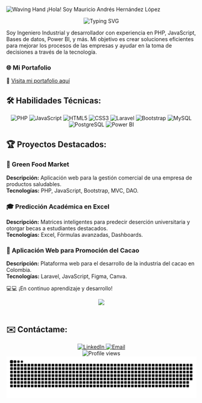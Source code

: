 <img src="https://raw.githubusercontent.com/Tarikul-Islam-Anik/Animated-Fluent-Emojis/master/Emojis/Hand%20gestures/Waving%20Hand.png" alt="Waving Hand" width="35" height="35" /> ¡Hola! Soy Mauricio Andrés Hernández López
<div align="center">
  <img src="https://readme-typing-svg.herokuapp.com?font=Fira+Code&weight=500&size=25&pause=1000&color=2196F3&center=true&width=600&lines=Ingeniero+Industrial;Desarrollador+Web;Analista+de+Datos" alt="Typing SVG" />
</div>

Soy Ingeniero Industrial y desarrollador con experiencia en PHP, JavaScript, Bases de datos, Power BI, y más. Mi objetivo es crear soluciones eficientes para mejorar los procesos de las empresas y ayudar en la toma de decisiones a través de la tecnología.

### 🌐 Mi Portafolio  
🔗 [Visita mi portafolio aquí](https://portfolio-mau-beta.vercel.app/)

## 🛠️ Habilidades Técnicas:
<p align="center">
  <img src="https://img.shields.io/badge/PHP-777BB4?style=for-the-badge&logo=php&logoColor=white" alt="PHP" />
  <img src="https://img.shields.io/badge/JavaScript-F7DF1E?style=for-the-badge&logo=javascript&logoColor=black" alt="JavaScript" />
  <img src="https://img.shields.io/badge/HTML5-E34F26?style=for-the-badge&logo=html5&logoColor=white" alt="HTML5" />
  <img src="https://img.shields.io/badge/CSS3-1572B6?style=for-the-badge&logo=css3&logoColor=white" alt="CSS3" />
  <img src="https://img.shields.io/badge/Laravel-FF2D20?style=for-the-badge&logo=laravel&logoColor=white" alt="Laravel" />
  <img src="https://img.shields.io/badge/Bootstrap-563D7C?style=for-the-badge&logo=bootstrap&logoColor=white" alt="Bootstrap" />
  <img src="https://img.shields.io/badge/MySQL-4479A1?style=for-the-badge&logo=mysql&logoColor=white" alt="MySQL" />
  <img src="https://img.shields.io/badge/PostgreSQL-316192?style=for-the-badge&logo=postgresql&logoColor=white" alt="PostgreSQL" />
  <img src="https://img.shields.io/badge/Power_BI-F2C811?style=for-the-badge&logo=powerbi&logoColor=black" alt="Power BI" />
</p>

## 🏆 Proyectos Destacados:

### 🌱 Green Food Market  
**Descripción:** Aplicación web para la gestión comercial de una empresa de productos saludables.  
**Tecnologías:** PHP, JavaScript, Bootstrap, MVC, DAO.

### 🎓 Predicción Académica en Excel  
**Descripción:** Matrices inteligentes para predecir deserción universitaria y otorgar becas a estudiantes destacados.  
**Tecnologías:** Excel, Fórmulas avanzadas, Dashboards.

### 🍫 Aplicación Web para Promoción del Cacao  
**Descripción:** Plataforma web para el desarrollo de la industria del cacao en Colombia.  
**Tecnologías:** Laravel, JavaScript, Figma, Canva.

<p>💻💻 ¡En continuo aprendizaje y desarrollo!</p>

<div align="center">
  <img src="https://github.com/Anmol-Baranwal/Cool-GIFs-For-GitHub/assets/74038190/3b4607a1-1cc6-41f1-926f-892ae880e7a5" width="550">
<br><br>
</div>

## ✉️ Contáctame:
<div align="center">
  <a href="https://www.linkedin.com/in/mauricio-andres-hernández-lopez-a709221ab">
    <img src="https://img.shields.io/badge/LinkedIn-0077B5?style=for-the-badge&logo=linkedin&logoColor=white" alt="LinkedIn" />
  </a>
  <a href="mailto:mauricioh12345678912@gmail.com">
    <img src="https://img.shields.io/badge/Email-D14836?style=for-the-badge&logo=gmail&logoColor=white" alt="Email" />
  </a>
</div>

<div align="center">
  <img src="https://komarev.com/ghpvc/?username=mauriciohernandez&color=blue&style=flat" alt="Profile views" />
</div>

<!-- Animación de snake para contribuciones -->
<div align="center">
  <img src="https://raw.githubusercontent.com/platane/platane/output/github-contribution-grid-snake-dark.svg" alt="Snake animation" />
</div>
